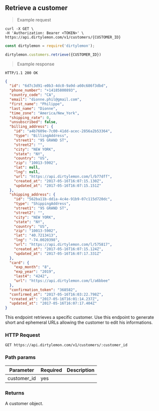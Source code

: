 ## Retrieve a customer

> Example request

```shell
curl -X GET \
-H 'Authorization: Bearer <TOKEN>' \
https://api.dirtylemon.com/v1/customers/{CUSTOMER_ID}
```

```javascript
const dirtylemon = require('dirtylemon');

dirtylemon.customers.retrieve({CUSTOMER_ID})
```

> Example response

```http
HTTP/1.1 200 OK
```

```json
{
  "id": "6d7c3d91-e0b3-4dc0-9a9d-a60c686f3dbd",
  "phone_number": "+14185800893",
  "country_code": "CA",
  "email": "dionne.phil@gmail.com",
  "first_name": "Philippe",
  "last_name": "Dionne",
  "time_zone": "America/New_York",
  "shipping_rate": 0,
  "unsubscribed": false,
  "billing_address": {
    "id": "a4b7609e-7c00-41dd-acec-2856a2b53364",
    "type": "BillingAddress",
    "street1": "95 GRAND ST",
    "street2": "",
    "city": "NEW YORK",
    "state": "NY",
    "country": "US",
    "zip": "10013-5902",
    "lat": null,
    "lng": null,
    "url": "https://api.dirtylemon.com/l/b77dff",
    "created_at": "2017-05-16T16:07:15.130Z",
    "updated_at": "2017-05-16T16:07:15.151Z"
  },
  "shipping_address": {
    "id": "562ba11b-dd1a-4c4e-91b9-07c115d720dc",
    "type": "ShippingAddress",
    "street1": "95 GRAND ST",
    "street2": "",
    "city": "NEW YORK",
    "state": "NY",
    "country": "US",
    "zip": "10013-5902",
    "lat": "40.7213413",
    "lng": "-74.0020398",
    "url": "https://api.dirtylemon.com/l/575817",
    "created_at": "2017-05-16T16:07:15.124Z",
    "updated_at": "2017-05-16T16:07:17.331Z"
  },
  "card": {
    "exp_month": "8",
    "exp_year": "2019",
    "last4": "4242",
    "url": "https://api.dirtylemon.com/l/a6bbee"
  },
  "confirmation_token": "368582",
  "confirmed_at": "2017-05-16T16:03:22.798Z",
  "created_at": "2017-05-16T16:01:14.237Z",
  "updated_at": "2017-05-16T16:07:17.404Z"
}
```

This endpoint retrieves a specific customer. Use this endpoint to generate short and ephemeral URLs allowing the customer to edit his informations.

### HTTP Request

`GET https://api.dirtylemon.com/v1/customers/:customer_id`

### Path params

| Parameter | Required | Description |
| --------- | -------- | ------------|
| customer_id | yes |  |

### Returns

A customer object.
